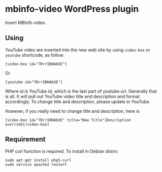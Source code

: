 # mbinfo-video WordPress plugin

Insert MBInfo video.

## Using 

YouTube video are inserted into the new web site by using `video-box` or `youtube` shortcode, as follow:

    [video-box id="7RrrIBHAbXE"]

Or 

    [youtube id="7RrrIBHAbXE"]
   

Where id is YouTube id, which is the last part of youtube url. Generally that is all. It will pull out YouTube video title and description and format accordingly. To change title and description, please update in YouTube.

However, if you really need to change title and description, here is

    [video-box id="7RrrIBHAbXE" title="New Title"]Description override[/video-box]

## Requirement

PHP curl function is required. To install in Debian distro:

    sudo apt-get install php5-curl
    sudo service apache2 restart    


    

    

